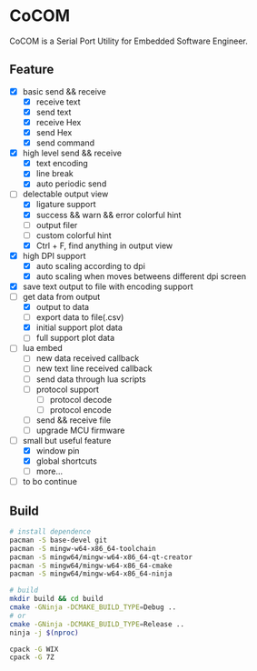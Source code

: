 # CoCOM

CoCOM is a Serial Port Utility for Embedded Software Engineer.

## Feature

- [x] basic send && receive
  - [x] receive text
  - [x] send text
  - [x] receive Hex
  - [x] send Hex
  - [x] send command
- [x] high level send && receive
  - [x] text encoding
  - [x] line break
  - [x] auto periodic send
- [ ] delectable output view
  - [x] ligature support
  - [x] success && warn && error colorful hint
  - [ ] output filer
  - [ ] custom colorful hint
  - [x] Ctrl + F, find anything in output view
- [x] high DPI support
  - [x] auto scaling according to dpi
  - [x] auto scaling when moves betweens different dpi screen
- [x] save text output to file with encoding support
- [ ] get data from output
  - [x] output to data
  - [ ] export data to file(.csv)
  - [x] initial support plot data
  - [ ] full support plot data
- [ ] lua embed
  - [ ] new data received callback
  - [ ] new text line received callback
  - [ ] send data through lua scripts
  - [ ] protocol support
    - [ ] protocol decode
    - [ ] protocol encode
  - [ ] send && receive file
  - [ ] upgrade MCU firmware
- [ ] small but useful feature
  - [x] window pin
  - [x] global shortcuts
  - [ ] more...
- [ ] to bo continue

## Build

``` bash
# install dependence
pacman -S base-devel git
pacman -S mingw-w64-x86_64-toolchain
pacman -S mingw64/mingw-w64-x86_64-qt-creator
pacman -S mingw64/mingw-w64-x86_64-cmake
pacman -S mingw64/mingw-w64-x86_64-ninja

# build
mkdir build && cd build
cmake -GNinja -DCMAKE_BUILD_TYPE=Debug ..
# or
cmake -GNinja -DCMAKE_BUILD_TYPE=Release ..
ninja -j $(nproc)

cpack -G WIX
cpack -G 7Z
```
